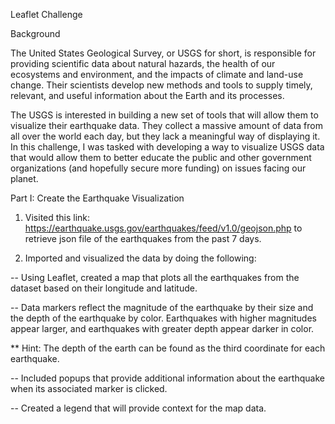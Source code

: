 Leaflet Challenge

Background

The United States Geological Survey, or USGS for short, is responsible for providing scientific data about natural hazards, the health of our ecosystems and environment, and the impacts of climate and land-use change. Their scientists develop new methods and tools to supply timely, relevant, and useful information about the Earth and its processes.

The USGS is interested in building a new set of tools that will allow them to visualize their earthquake data. They collect a massive amount of data from all over the world each day, but they lack a meaningful way of displaying it. In this challenge, I was tasked with developing a way to visualize USGS data that would allow them to better educate the public and other government organizations (and hopefully secure more funding) on issues facing our planet.

Part I: Create the Earthquake Visualization 

1. Visited this link: https://earthquake.usgs.gov/earthquakes/feed/v1.0/geojson.php to retrieve json file of the earthquakes from the past 7 days. 

2. Imported and visualized the data by doing the following:

-- Using Leaflet, created a map that plots all the earthquakes from the dataset based on their longitude and latitude.

-- Data markers reflect the magnitude of the earthquake by their size and the depth of the earthquake by color. Earthquakes with higher magnitudes appear larger, and earthquakes with greater depth appear darker in color.

** Hint: The depth of the earth can be found as the third coordinate for each earthquake.

-- Included popups that provide additional information about the earthquake when its associated marker is clicked.

-- Created a legend that will provide context for the map data.





